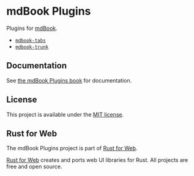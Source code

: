 # mdBook Plugins

Plugins for [mdBook](https://rust-lang.github.io/mdBook/).

-   [`mdbook-tabs`](packages/mdbook-tabs)
-   [`mdbook-trunk`](packages/mdbook-trunk)

## Documentation

See [the mdBook Plugins book](https://mdbook-plugins.rustforweb.org/) for documentation.

## License

This project is available under the [MIT license](LICENSE.md).

## Rust for Web

The mdBook Plugins project is part of [Rust for Web](https://github.com/RustForWeb).

[Rust for Web](https://github.com/RustForWeb) creates and ports web UI libraries for Rust. All projects are free and open source.

